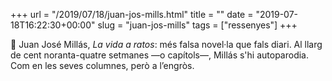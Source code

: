 +++
url = "/2019/07/18/juan-jos-mills.html"
title = ""
date = "2019-07-18T16:22:30+00:00"
slug = "juan-jos-mills"
tags = ["ressenyes"]
+++

📖 Juan José Millás, *La vida a ratos*: més falsa novel·la que fals diari. Al llarg de cent noranta-quatre setmanes —o capítols—, Millás s'hi autoparodia. Com en les seves columnes, però a l’engròs.
